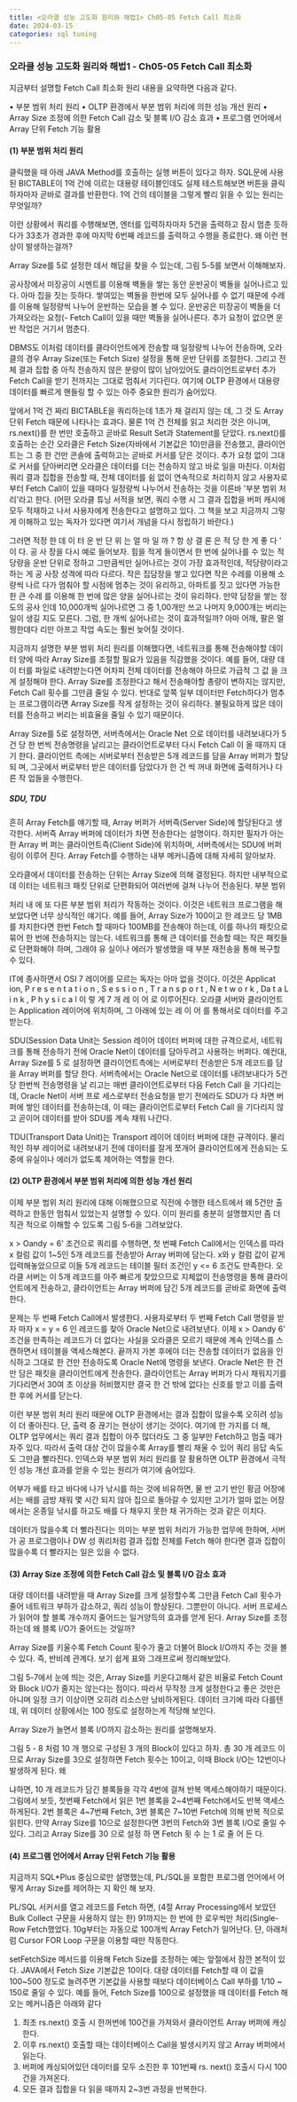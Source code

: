 ```yaml
---
title: <오라클 성능 고도화 원리와 해법1> Ch05-05 Fetch Call 최소화
date: 2024-03-15
categories: sql tuning
---
```



### 오라클 성능 고도화 원리와 해법1 - Ch05-05 Fetch Call 최소화

지금부터 설명할 Fetch Call 최소화 원리 내용을 요약하면 다음과 같다.

• 부분 범위 처리 원리
• OLTP 환경에서 부분 범위 처리에 의한 성능 개선 원리
• Array Size 조정에 의한 Fetch Call 감소 및 블록 I/O 감소 효과
• 프로그램 언어에서 Array 단위 Fetch 기능 활용

#### (1) 부분 범위 처리 원리

클릭했을 때 아래 JAVA Method를 호출하는 실행 버튼이 있다고 하자. SQL문에 사용된 BICTABLE이 1억 건에 이르는 대용량 테이블인데도 실제 테스트해보면 버튼을 클릭하자마자 곧바로 결과를 반환한다. 1억 건의 테이블을 그렇게 빨리 읽을 수 있는 원리는 무엇일까?

이런 상황에서 쿼리를 수행해보면, 엔터를 입력하자마자 5건을 출력하고 잠시 멈춘 듯하다가 33초가 경과한 후에 마지막 6번째 레코드를 출력하고 수행을 종료한다. 왜 이런 현상이 발생하는걸까?

Array Size를 5로 설정한 데서 해답을 찾을 수 있는데, 그림 5-5를 보면서 이해해보자.

공사장에서 미장공이 시멘트를 이용해 벽돌을 쌓는 동안 운반공이 벽돌을 실어나르고 있다. 아마 집을 짓는 듯하다. 쌓여있는 벽돌을 한번에 모두 실어나를 수 없기 때문에 수레를 이용해 일정량씩 나누어 운반하는 모습을 볼 수 있다. 운반공은 미장공이 벽돌을 더 가져오라는 요청(- Fetch Call이 있을 때만 벽돌을 실어나른다. 추가 요청이 없으면 운반 작업은 거기서 멈춘다.

DBMS도 이처럼 데이터를 클라이언트에게 전송할 때 일정량씩 나누어 전송하며, 오라 클의 경우 Array Size(또는 Fetch Size) 설정을 통해 운반 단위를 조절한다. 그리고 전체 결과 집합 중 아직 전송하지 않은 분량이 많이 남아있어도 클라이언트로부터 추가 Fetch Call을 받기 전까지는 그대로 멈춰서 기다린다. 여기에 OLTP 환경에서 대용량 데이터를 빠르게 핸들링 할 수 있는 아주 중요한 원리가 숨어있다.

앞에서 1억 건 짜리 BICTABLE을 쿼리하는데 1초가 채 걸리지 않는 데, 그 것 도 Array 단위 Fetch 때문에 나타나는 효과다. 물론 1억 건 전체를 읽고 처리한 것은 아니며, rs.next()를 한 번만 호출하고 곧바로 Result Set과 Statement를 닫았다. rs.next()를 호출하는 순간 오라클은 Fetch Size(자바에서 기본값은 10)만큼을 전송했고, 클라이언트는 그 중 한 건만 콘솔에 출력하고는 곧바로 커서를 닫은 것이다. 추가 요청 없이 그대로 커서를 닫아버리면 오라클은 데이터를 더는 전송하지 않고 바로 일을 마친다. 이처럼 쿼리 결과 집합을 전송할 때, 전체 데이터를 쉼 없이 연속적으로 처리하지 않고 사용자로부터 Fetch Call이 있을 때마다 일정량씩 나누어서 전송하는 것을 이른바 '부분 범위 처리'라고 한다. (어떤 오라클 튜닝 서적을 보면, 쿼리 수행 시 그 결과 집합을 버퍼 캐시에 모두 적재하고 나서 사용자에게 전송한다고 설명하고 있다. 그 책을 보고 지금까지 그렇게 이해하고 있는 독자가 있다면 여기서 개념을 다시 정립하기 바란다.)

그러면 적정 한 데 이 터 운 반 단 위 는 얼 마 일 까 ? 항 상 결 론 은 적 당 한 게 좋 다 ' 이 다. 공 사
장을 다시 예로 들어보자. 힘을 적게 들이면서 한 번에 실어나를 수 있는 적당량을 운반
단위로 정하고 그만큼씩만 실어나르는 것이 가장 효과적인데, 적당량이라고 하는 게 공 사장 성격에 따라 다르다. 작은 집담장을 쌓고 있다면 작은 수레를 이용해 소량씩 나르 다가 멈춰야 할 시점에 멈추는 것이 유리하고, 아파트를 짓고 있다면 가능한 한 큰 수레 를 이용해 한 번에 많은 양을 실어나르는 것이 유리하다. 만약 담장을 쌓는 정도의 공사 인데 10,000개씩 실어나르면 그 중 1,00개만 쓰고 나머지 9,000개는 버리는 일이 생길 지도 모른다. 그럼, 한 개씩 실어나르는 것이 효과적일까? 아마 어깨, 팔은 멀쩡한데다 리만 아프고 작업 속도는 훨씬 늦어질 것이다.

지금까지 설명한 부분 범위 처리 원리를 이해했다면, 네트워크를 통해 전송해야할 데이 터 양에 따라 Array Size를 조절할 필요가 있음을 직감했을 것이다. 예를 들어, 대량 데이 터를 파일로 내려받는다면 어차피 전체 데이터를 전송해야 하므로 가급적 그 값 을 크게 설정해야 한다. Array Size를 조정한다고 해서 전송해야할 총량이 변하지는 않지만, Fetch Call 횟수를 그만큼 줄일 수 있다. 반대로 앞쪽 일부 데이터만 Fetch하다가 멈추는
프로그램이라면 Array Size를 작게 설정하는 것이 유리하다. 불필요하게 많은 데이터를 전송하고 버리는 비효율을 줄일 수 있기 때문이다.

Array Size를 5로 설정하면, 서버측에서는 Oracle Net 으로 데이터를 내려보내다가 5 건 당 한 번씩 전송명령을 날리고는 클라이언트로부터 다시 Fetch Call 이 올 때까지 대기
한다. 클라이언트 측에는 서버로부터 전송받은 5개 레코드를 담을 Array 버퍼가 할당되 며, 그곳에서 버로부터 받은 데이터를 담았다가 한 건 씩 꺼내 화면에 출력하거나 다른 작
업들을 수행한다.

##### SDU, TDU

흔히 Array Fetch를 얘기할 때, Array 버퍼가 서버즉(Server Side)에 할당된다고 생각한다. 서버즉 Array 버퍼에 데이터가 차면 전송한다는 설명이다. 하지만 필자가 아는 한 Array 버 퍼는 클라이언트즉(Client Side)에 위치하며, 서버측에서는 SDU에 버퍼링이 이루어 진다. Array Fetch를 수행하는 내부 메커니즘에 대해 자세히 알아보자.

오라클에서 데이터를 전송하는 단위는 Array Size에 의해 결정된다. 하지만 내부적으로 데 이터는 네트워크 패킷 단위로 단편화되어 여러번에 걸쳐 나누어 전송된다. 부분 범위

 처리 내 에 또 다른 부분 범위 처리가 작동하는 것이다. 이것은 네트워크 프로그램을 해보았다면 너무
상식적인 얘기다. 예를 들어, Array Size가 100이고 한 레코드 당 1MB를 차지한다면 한번 Fetch 할 때마다 100MB를 전송해야 하는데, 이를 하나의 패킷으로 묶어 한 번에 전송하지는 않는다. 네트워크를 통해 큰 데이터를 전송할 때는 작은 패킷들로 단편화해야 하며, 그래야 유
실이나 에러가 발생했을 때 부분 재전송을 통해 복구할 수 있다.

IT에 종사하면서 OSI 7 레이어를 모르는 독자는 아마 없을 것이다. 이것은 Applicat ion,
P r e s e n t a t i o n , S e s s i o n , T r a n s p o r t , N e t w o r k , Da t a L i n k , P h y s i c a l 이 렇 게 7 개 레 이 어 로 이루어진다. 오라클 서버와 클라이언트는 Application 레이어에 위치하며, 그 아래에 있는 레 이 어 를 통해서로 데이터를 주고 받는다.

SDU(Session Data Unit는 Session 레이어 데이터 버퍼에 대한 규격으로서, 네트워크를 통해 전송하기 전에 Oracle Net이 데이터를 담아두려고 사용하는 버퍼다. 예컨대, Array Size를 5 로 설정하면 클라이언트측에는 서버로부터 전송받은 5개 레코드를 담을 Array 버퍼를 할당
한다. 서버측에서는 Oracle Net으로 데이터를 내려보내다가 5건 당 한번씩 전송명령을 날 리고는 매번 클라이언트로부터 다음 Fetch Call 을 기다리는데, Oracle Net이 서버 프로 세스로부터 전송요청을 받기 전에라도 SDU가 다 차면 버퍼에 쌓인 데이터를 전송하는데, 이 때는 클라이언트로부터 Fetch Call 을 기다리지 않고 곧이어 데이터를 받아 SDU를 계속 채워
나간다.

TDU(Transport Data Unit)는 Transport 레이어 데이터 버퍼에 대한 규격이다. 물리적인 하부
레이어로 내려보내기 전에 데이터를 잘게 쪼개어 클라이언트에게 전송되는 도중에 유실이나 에러가 없도록 제어하는 역할을 한다.





#### (2) OLTP 환경에서 부분 범위 처리에 의한 성능 개선 원리 

이제 부분 범위 처리 원리에 대해 이해했으므로 직전에 수행한 테스트에서 왜 5건만 출력하고 한동안 멈춰서 있었는지 설명할 수 있다. 이미 원리를 충분히 설명했지만 좀 더 직관 적으로 이해할 수 있도록 그림 5-6을 그려보았다.

x > Oandy = 6' 조건으로 쿼리를 수행하면, 첫 번째 Fetch Call에서는 인덱스를 따라 x 컬럼 값이 1~5인 5개 레코드를 전송받아 Array 버퍼에 담는다. x와 y 컬럼 값이 같게 입력해놓았으므로 이들 5개 레코드는 테이블 필터 조건인 y <= 6 조건도 만족한다. 오라클 서버는 이 5개 레코드를 아주 빠르게 찾았으므로 지체없이 전송명령을 통해 클라이언트에게 전송하고, 클라이언트는 Array 버퍼에 담긴 5개 레코드를 곧바로 화면에 출력한다.

문제는 두 번째 Fetch Call에서 발생한다. 사용자로부터 두 번째 Fetch Call 명령을 받자 마자 x = y = 6 인 레코드를 찾아 Oracle Net으로 내려보낸다. 이제 x > Oandy 6' 조건을 만족하는 레코드가 더 없다는 사실을 오라클은 모르기 때문에 계속 인덱스를 스캔하면서 테이블을 액세스해본다. 끝까지 가본 후에야 더는 전송할 데이터가 없음을 인식하고 그대로 한 건만 전송하도록 Oracle Net에 명령을 보낸다. Oracle Net은 한 건 만 담은 패킷을 클라이언트에게 전송한다. 클라이언트는 Array 버퍼가 다시 채워지기를 기다리면서 30여 초 이상을 허비했지만 결국 한 건 밖에 없다는 신호를 받고 이를 출력한 후에 커서를 닫는다.

이런 부분 범위 처리 원리 때문에 OLTP 환경에서는 결과 집합이 많을수록 오히려 성능이 더 좋아진다. 단, 출력 중 끊기는 현상이 생기는 것이다. 여기에 한 가지를 더 해, OLTP 업무에서는 쿼리 결과 집합이 아주 많더라도 그 중 일부만 Fetch하고 멈출 때가 자주 있다. 따라서 출력 대상 건이 많을수록 Array를 빨리 채울 수 있어 쿼리 응답 속도도 그만큼 빨라진다. 인덱스와 부분 범위 처리 원리를 잘 활용하면 OLTP 환경에서 극적인 성능 개선 효과를 얻을 수 있는 원리가 여기에 숨어있다.

어부가 배를 타고 바다에 나가 낚시를 하는 것에 비유하면, 물 반 고기 반인 황금 어장에서는 배를 금방 채워 몇 시간 되지 않아 집으로 돌아갈 수 있지만 고기가 얼마 없는 어장에서는 온종일 낚시를 하고도 배를 다 채우지 못한 채 귀가하는 것과 같은 이치다.

데이터가 많을수록 더 빨라진다는 의미는 부분 범위 처리가 가능한 업무에 한하며, 서버가 공 프로그램이나 DW 성 쿼리처럼 결과 집합 전체를 Fetch 해야 한다면 결과 집합이 많을수록 더 빨라지는 일은 있을 수 없다.

#### (3) Array Size 조정에 의한 Fetch Call 감소 및 블록 I/O 감소 효과

대량 데이터를 내려받을 때 Array Size를 크게 설정할수록 그만큼 Fetch Call 횟수가 줄어 네트워크 부하가 감소하고, 쿼리 성능이 향상된다. 그뿐만이 아니다. 서버 프로세스가 읽어야 할 블록 개수까지 줄어드는 일거양득의 효과를 얻게 된다. Array Size를 조정하는데 왜 블록 I/O가 줄어드는 것일까?

Array Size를 키울수록 Fetch Count 횟수가 줄고 더불어 Block I/O까지 주는 것을 볼 수 있다. 즉, 반비례 관계다. 보기 쉽게 표와 그래프로써 정리해보았다.

그림 5-7에서 눈에 띄는 것은, Array Size를 키운다고해서 같은 비율로 Fetch Count와 Block I/O가 줄지는 않는다는 점이다. 따라서 무작정 크게 설정한다고 좋은 것만은 아니며 일정 크기 이상이면 오히려 리소스만 낭비하게된다. 데이터 크기에 따라 다를텐데, 위 데이터 상황에서는 100 정도로 설정하는게 적당해 보인다.

Array Size가 늘면서 블록 I/O까지 감소하는 원리를 설명해보자.

그림 5 - 8 처럼 10 개 행으로 구성된 3 개의 Block이 있다고 하자. 총 30 개 레코드 이므로 Array Size를 3으로 설정하면 Fetch 횟수는 10이고, 이때 Block I/O는 12번이나 발생하게 된다. 왜

냐하면, 10 개 레코드가 담긴 블록들을 각각 4번에 걸쳐 반복 액세스해야하기 때문이다. 그림에서 보듯, 첫번째 Fetch에서 읽은 1번 블록을 2~4번째 Fetch에서도 반복 액세스하게된다. 2번 블록은 4~7번째 Fetch, 3번 블록은 7~10번 Fetch에 의해 반복 적으로 읽힌다. 만약 Array Size를 10으로 설정한다면 3번의 Fetch와 3번 블록 I/O로 줄일 수 있다. 그리고 Array Size를 30 으로 설정 하 면 Fetch 횟 수 는 1 로 줄 어 든 다.

#### (4) 프로그램 언어에서 Array 단위 Fetch 기능 활용

지금까지 SQL*Plus 중심으로만 설명했는데, PL/SQL을 포함한 프로그램 언어에서 어떻게 Array Size를 제어하는 지 확인 해 보자.

PL/SQL 서커서를 열고 레코드를 Fetch 하면, (4절 Array Processing에서 보았던 Bulk Collect 구문을 사용하지 않는 한) 91까지는 한 번에 한 로우씩만 처리(Single-Row Fetch했었다. 10g부터는 자동으로 100개씩 Array Fetch가 일어난다. 단, 아래처럼 Cursor FOR Loop 구문을 이용할 때만 작동한다.

setFetchSize 메서드를 이용해 Fetch Size를 조정하는 예는 앞절에서 잠깐 본적이 있다. JAVA에서 Fetch Size 기본값은 10이다. 대량 데이터를 Fetch할 때 이 값을 100~500 정도로 늘려주면 기본값을 사용할 때보다 데이터베이스 Call 부하를 1/10 ~ 150로 줄일 수 있다. 예를 들어, Fetch Size를 100으로 설정했을 때 데이터를 Fetch 해 오는 메커니즘은 아래와 같다

1. 최초 rs.next() 호출 시 한꺼번에 100건을 가져와서 클라이언트 Array 버퍼에 캐싱한다.
2. 이후 rs.next() 호출할 때는 데이터베이스 Call을 발생시키지 않고 Array 버퍼에서 읽는다.
3. 버퍼에 캐싱되어있던 데이터를 모두 소진한 후 101번째 rs. next() 호출시 다시 100 건을 가져온다.
4. 모든 결과 집합을 다 읽을 때까지 2~3번 과정을 반복한다.
